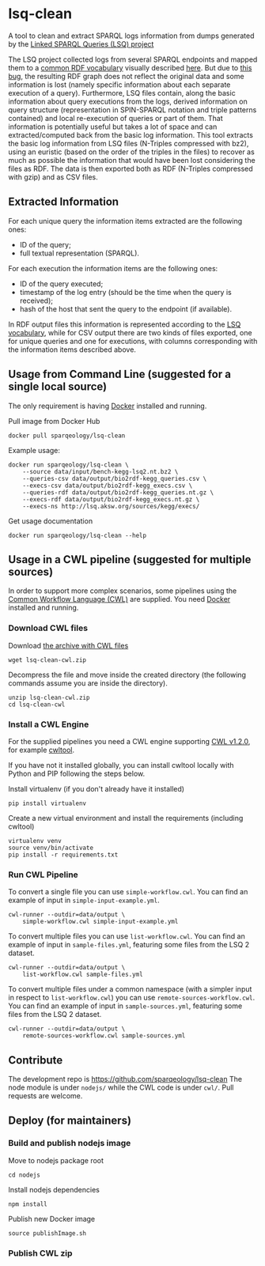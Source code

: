 # lsq-clean
A tool to clean and extract SPARQL logs information from dumps generated by the [Linked SPARQL Queries (LSQ) project](http://lsq.aksw.org/)

The LSQ project collected logs from several SPARQL endpoints and mapped them to a [common RDF vocabulary](http://lsq.aksw.org/vocab) visually described [here](http://lsq.aksw.org/v2/concepts/data-model.html).
But due to [this bug](https://github.com/AKSW/LSQ/issues/40), the resulting RDF graph does not reflect the original data and some information is lost (namely specific information about each separate execution of a query).
Furthermore, LSQ files contain, along the basic information about query executions from the logs, derived information on query structure (representation in SPIN-SPARQL notation and triple patterns contained) and local re-execution of queries or part of them.
That information is potentially useful but takes a lot of space and can extracted/computed back from the basic log information.
This tool extracts the basic log information from LSQ files (N-Triples compressed with bz2), using an euristic (based on the order of the triples in the files) to recover as much as possible the information that would have been lost considering the files as RDF. The data is then exported both as RDF (N-Triples compressed with gzip) and as CSV files.

## Extracted Information

For each unique query the information items extracted are the following ones:
- ID of the query;
- full textual representation (SPARQL).

For each execution the information items are the following ones:
- ID of the query executed;
- timestamp of the log entry (should be the time when the query is received);
- hash of the host that sent the query to the endpoint (if available).

In RDF output files this information is represented according to the [LSQ vocabulary](http://lsq.aksw.org/vocab),
while for CSV output there are two kinds of files exported, one for unique queries and one for executions,
with columns corresponding with the information items described above.

## Usage from Command Line (suggested for a single local source)
The only requirement is having [Docker](https://www.docker.com/) installed and running.

Pull image from Docker Hub

```shell
docker pull sparqeology/lsq-clean
```

Example usage:

```shell
docker run sparqeology/lsq-clean \
    --source data/input/bench-kegg-lsq2.nt.bz2 \
    --queries-csv data/output/bio2rdf-kegg_queries.csv \
    --execs-csv data/output/bio2rdf-kegg_execs.csv \
    --queries-rdf data/output/bio2rdf-kegg_queries.nt.gz \
    --execs-rdf data/output/bio2rdf-kegg_execs.nt.gz \
    --execs-ns http://lsq.aksw.org/sources/kegg/execs/
```

Get usage documentation

```shell
docker run sparqeology/lsq-clean --help
```

## Usage in a CWL pipeline (suggested for multiple sources)

In order to support more complex scenarios, some pipelines using the [Common Workflow Language (CWL)](https://www.commonwl.org/) are supplied.
You need [Docker](https://www.docker.com/) installed and running.

### Download CWL files

Download [the archive with CWL files](lsq-clean-cwl.zip)

```shell
wget lsq-clean-cwl.zip
```

Decompress the file and move inside the created directory (the following commands assume you are inside the directory).

```shell
unzip lsq-clean-cwl.zip
cd lsq-clean-cwl
```

### Install a CWL Engine

For the supplied pipelines you need a CWL engine supporting [CWL v1.2.0](https://www.commonwl.org/v1.2/), for example [cwltool](https://github.com/common-workflow-language/cwltool).

If you have not it installed globally, you can install cwltool locally with Python and PIP following the steps below.

Install virtualenv (if you don't already have it installed)

```shell
pip install virtualenv
```

Create a new virtual environment and install the requirements (including cwltool)

```shell
virtualenv venv
source venv/bin/activate
pip install -r requirements.txt
```

### Run CWL Pipeline

To convert a single file you can use `simple-workflow.cwl`. 
You can find an example of input in `simple-input-example.yml`.

```shell
cwl-runner --outdir=data/output \
    simple-workflow.cwl simple-input-example.yml
```

To convert multiple files you can use `list-workflow.cwl`. 
You can find an example of input in `sample-files.yml`, featuring some files from the LSQ 2 dataset.

```shell
cwl-runner --outdir=data/output \
    list-workflow.cwl sample-files.yml
```

To convert multiple files under a common namespace (with a simpler input in respect to `list-workflow.cwl`) you can use `remote-sources-workflow.cwl`. 
You can find an example of input in `sample-sources.yml`, featuring some files from the LSQ 2 dataset.

```shell
cwl-runner --outdir=data/output \
    remote-sources-workflow.cwl sample-sources.yml
```

## Contribute

The development repo is https://github.com/sparqeology/lsq-clean
The node module is under `nodejs/`
while the CWL code is under `cwl/`.
Pull requests are welcome.

## Deploy (for maintainers)

### Build and publish nodejs image

Move to nodejs package root

```shell
cd nodejs
```

Install nodejs dependencies

```shell
npm install
```

Publish new Docker image

```shell
source publishImage.sh
```

### Publish CWL zip
